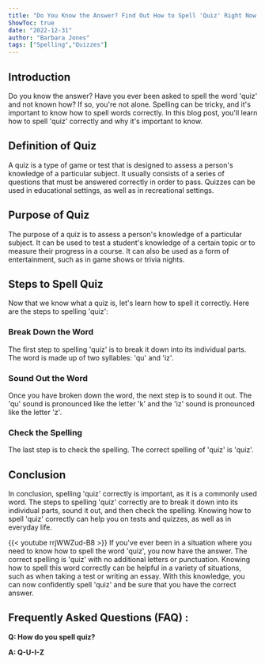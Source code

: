 ```yaml
---
title: "Do You Know the Answer? Find Out How to Spell 'Quiz' Right Now!"
ShowToc: true 
date: "2022-12-31"
author: "Barbara Jones" 
tags: ["Spelling","Quizzes"]
---
```

## Introduction

Do you know the answer? Have you ever been asked to spell the word 'quiz' and not known how? If so, you're not alone. Spelling can be tricky, and it's important to know how to spell words correctly. In this blog post, you'll learn how to spell 'quiz' correctly and why it's important to know.

## Definition of Quiz

A quiz is a type of game or test that is designed to assess a person's knowledge of a particular subject. It usually consists of a series of questions that must be answered correctly in order to pass. Quizzes can be used in educational settings, as well as in recreational settings.

## Purpose of Quiz

The purpose of a quiz is to assess a person's knowledge of a particular subject. It can be used to test a student's knowledge of a certain topic or to measure their progress in a course. It can also be used as a form of entertainment, such as in game shows or trivia nights.

## Steps to Spell Quiz

Now that we know what a quiz is, let's learn how to spell it correctly. Here are the steps to spelling 'quiz':

### Break Down the Word

The first step to spelling 'quiz' is to break it down into its individual parts. The word is made up of two syllables: 'qu' and 'iz'.

### Sound Out the Word

Once you have broken down the word, the next step is to sound it out. The 'qu' sound is pronounced like the letter 'k' and the 'iz' sound is pronounced like the letter 'z'.

### Check the Spelling

The last step is to check the spelling. The correct spelling of 'quiz' is 'quiz'.

## Conclusion

In conclusion, spelling 'quiz' correctly is important, as it is a commonly used word. The steps to spelling 'quiz' correctly are to break it down into its individual parts, sound it out, and then check the spelling. Knowing how to spell 'quiz' correctly can help you on tests and quizzes, as well as in everyday life.

{{< youtube rrjWWZud-B8 >}} 
If you've ever been in a situation where you need to know how to spell the word 'quiz', you now have the answer. The correct spelling is 'quiz' with no additional letters or punctuation. Knowing how to spell this word correctly can be helpful in a variety of situations, such as when taking a test or writing an essay. With this knowledge, you can now confidently spell 'quiz' and be sure that you have the correct answer.

## Frequently Asked Questions (FAQ) :
**Q: How do you spell quiz?**

**A: Q-U-I-Z**





